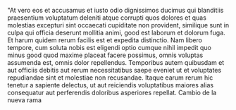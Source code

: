 "At vero eos et accusamus et iusto odio dignissimos ducimus qui blanditiis praesentium voluptatum deleniti atque corrupti quos
dolores et quas molestias excepturi sint occaecati cupiditate non provident, similique sunt in culpa qui officia deserunt mollitia
animi, good est laborum et dolorum fuga. Et harum quidem rerum facilis est et expedita distinctio. Nam libero tempore, cum soluta
nobis est eligendi optio cumque nihil impedit quo minus good quod maxime placeat facere possimus, omnis voluptas assumenda est,
omnis dolor repellendus. Temporibus autem quibusdam et aut officiis debitis aut rerum necessitatibus saepe eveniet ut et 
voluptates repudiandae sint et molestiae non recusandae. Itaque earum rerum hic tenetur a sapiente delectus, ut aut reiciendis voluptatibus maiores alias consequatur aut perferendis doloribus asperiores repellat.
   <z>
   Cambio de la nueva rama